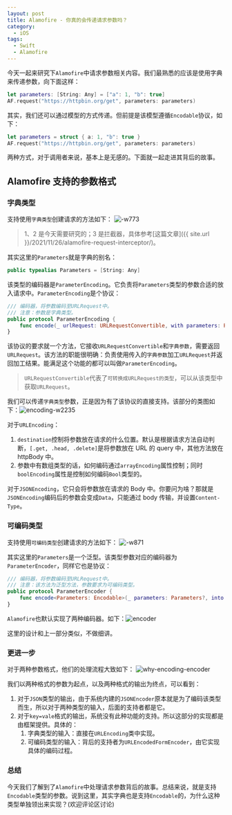 ```yaml
---
layout: post
title: Alamofire - 你真的会传递请求参数吗？
category:
  - iOS
tags:
  - Swift
  - Alamofire
---
```


今天一起来研究下`Alamofire`中请求参数相关内容。我们最熟悉的应该是使用字典来传递参数，向下面这样：

```swift
let parameters: [String: Any] = ["a": 1, "b": true]
AF.request("https://httpbin.org/get", parameters: parameters)
```

其实，我们还可以通过模型的方式传递。但前提是该模型遵循`Encodable`协议，如下：

```swift
let parameters = struct { a: 1, "b": true }
AF.request("https://httpbin.org/get", parameters: parameters)
```

两种方式，对于调用者来说，基本上是无感的。下面就一起走进其背后的故事。

## Alamofire 支持的参数格式

### 字典类型

支持使用`字典类型`创建请求的方法如下：
![-w773](http://images-for-blog.oss-cn-beijing.aliyuncs.com/2021/12/06/16384950344120.jpg)

> 1、2 是今天需要研究的；3 是拦截器，具体参考[这篇文章]({{ site.url }}/2021/11/26/alamofire-request-interceptor/)。

其实这里的`Parameters`就是字典的别名：

```swift
public typealias Parameters = [String: Any]
```

该类型的编码器是`ParameterEncoding`。它负责将`Parameters`类型的参数合适的放入请求中。`ParameterEncoding`是个协议：

```swift
/// 编码器，将参数编码至URLRequest中。
/// 注意：参数是字典类型。
public protocol ParameterEncoding {
    func encode(_ urlRequest: URLRequestConvertible, with parameters: Parameters?) throws -> URLRequest
}
```

该协议的要求就一个方法，它接收`URLRequestConvertible`和`字典参数`，需要返回`URLRequest`。该方法的职能很明确：负责使用传入的`字典参数`加工`URLRequest`并返回加工结果。能满足这个功能的都可以叫做`ParameterEncoding`。

> `URLRequestConvertible`代表了`可转换成URLRequest的类型`，可以从该类型中获取`URLRequest`。

我们可以传递`字典类型`参数，正是因为有了该协议的直接支持。该部分的类图如下：![encoding-w2235](http://images-for-blog.oss-cn-beijing.aliyuncs.com/2021/12/06/encoding.png)

对于`URLEncoding`：

1. `destination`控制将参数放在请求的什么位置。默认是根据请求方法自动判断，`[.get, .head, .delete]`是将参数放在 URL 的 query 中，其他方法放在 httpBody 中。
2. 参数中有数组类型的话，如何编码通过`arrayEncoding`属性控制；同时`boolEncoding`属性是控制如何编码`Bool`类型的。

对于`JSONEncoding`，它只会将参数放在请求的 Body 中。你要问为啥？那就是`JSONEncoding`编码后的参数会变成`Data`，只能通过 body 传输，并设置`Content-Type`。

### 可编码类型

支持使用`可编码类型`创建请求的方法如下：
![-w871](http://images-for-blog.oss-cn-beijing.aliyuncs.com/2021/12/06/16384981336549.jpg)

其实这里的`Parameters`是一个泛型。该类型参数对应的编码器为`ParameterEncoder`，同样它也是协议：

```swift
/// 编码器，将参数编码至URLRequest中。
/// 注意：该方法为泛型方法，参数要求为可编码类型。
public protocol ParameterEncoder {
    func encode<Parameters: Encodable>(_ parameters: Parameters?, into request: URLRequest) throws -> URLRequest
}
```

`Alamofire`也默认实现了两种编码器。如下：![encoder](http://images-for-blog.oss-cn-beijing.aliyuncs.com/2021/12/06/encoder.png)

这里的设计和上一部分类似，不做细讲。

### 更进一步

对于两种参数格式，他们的处理流程大致如下：
![why-encoding-encoder](http://images-for-blog.oss-cn-beijing.aliyuncs.com/2021/12/06/whyencodingencoder.png)

我们以两种格式的参数为起点，以及两种格式的输出为终点，可以看到：

1. 对于`JSON`类型的输出，由于系统内建的`JSONEncoder`原本就是为了编码该类型而生，所以对于两种类型的输入，后面的支持者都是它。
2. 对于`key=vale`格式的输出，系统没有此种功能的支持。所以这部分的实现都是由框架提供。具体的：
   1. 字典类型的输入：直接在`URLEncoding`类中实现。
   2. 可编码类型的输入：背后的支持者为`URLEncodedFormEncoder`，由它实现具体的编码过程。

### 总结

今天我们了解到了`Alamofire`中处理请求参数背后的故事。总结来说，就是支持`Encodable`类型的参数。说到这里，其实字典也是支持`Encodable`的，为什么这种类型单独领出来实现？(欢迎评论区讨论)
